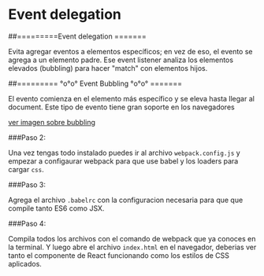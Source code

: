 # Event delegation

##=========Event delegation =======

Evita agregar eventos a elementos específicos; en vez de eso, el evento se agrega a un elemento padre. Ese event listener analiza los elementos elevados (bubbling) para hacer "match" con elementos hijos.


##========= °o°o° Event Bubbling °o°o° =======

El evento comienza en el elemento más específico y se eleva hasta llegar al document. Este tipo de evento tiene gran soporte en los navegadores 


[ver imagen sobre bubbling](https://webpack.github.io/docs/list-of-loaders.html)

###Paso 2:

Una vez tengas todo instalado puedes ir al archivo `webpack.config.js` y empezar a configaurar webpack para que use babel y los loaders para cargar `css`.

###Paso 3:

Agrega el archivo `.babelrc` con la configuracion necesaria para que que compile tanto ES6 como JSX.

###Paso 4:

Compila todos los archivos con el comando de webpack que ya conoces en la terminal. Y luego abre el archivo `index.html` en el navegador, deberias ver tanto el componente de React funcionando como los estilos de CSS aplicados.
